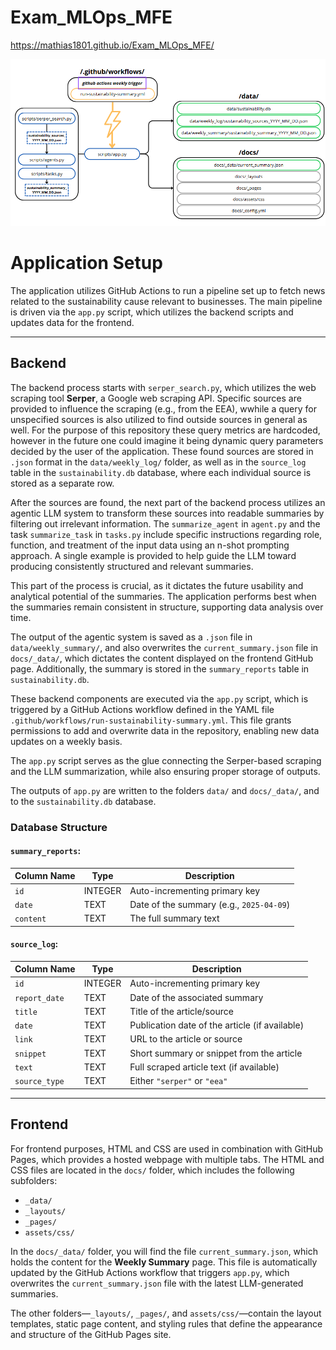 # Exam_MLOps_MFE

https://mathias1801.github.io/Exam_MLOps_MFE/ 

![Screenshot](images/flowchart.png)

# Application Setup

The application utilizes GitHub Actions to run a pipeline set up to fetch news related to the sustainability cause relevant to businesses. The main pipeline is driven via the `app.py` script, which utilizes the backend scripts and updates data for the frontend.

---

## Backend

The backend process starts with `serper_search.py`, which utilizes the web scraping tool **Serper**, a Google web scraping API. Specific sources are provided to influence the scraping (e.g., from the EEA), wwhile a query for unspecified sources is also utilized to find outside sources in general as well. For the purpose of this repository these query metrics are hardcoded, however in the future one could imagine it being dynamic query parameters decided by the user of the application. These found sources are stored in `.json` format in the `data/weekly_log/` folder, as well as in the `source_log` table in the `sustainability.db` database, where each individual source is stored as a separate row.

After the sources are found, the next part of the backend process utilizes an agentic LLM system to transform these sources into readable summaries by filtering out irrelevant information. The `summarize_agent` in `agent.py` and the task `summarize_task` in `tasks.py` include specific instructions regarding role, function, and treatment of the input data using an n-shot prompting approach. A single example is provided to help guide the LLM toward producing consistently structured and relevant summaries.

This part of the process is crucial, as it dictates the future usability and analytical potential of the summaries. The application performs best when the summaries remain consistent in structure, supporting data analysis over time.

The output of the agentic system is saved as a `.json` file in `data/weekly_summary/`, and also overwrites the `current_summary.json` file in `docs/_data/`, which dictates the content displayed on the frontend GitHub page. Additionally, the summary is stored in the `summary_reports` table in `sustainability.db`.

These backend components are executed via the `app.py` script, which is triggered by a GitHub Actions workflow defined in the YAML file `.github/workflows/run-sustainability-summary.yml`. This file grants permissions to add and overwrite data in the repository, enabling new data updates on a weekly basis.

The `app.py` script serves as the glue connecting the Serper-based scraping and the LLM summarization, while also ensuring proper storage of outputs.

The outputs of `app.py` are written to the folders `data/` and `docs/_data/`, and to the `sustainability.db` database.

### Database Structure

#### `summary_reports`:

| Column Name | Type    | Description                                  |
|-------------|---------|----------------------------------------------|
| `id`        | INTEGER | Auto-incrementing primary key                |
| `date`      | TEXT    | Date of the summary (e.g., `2025-04-09`)     |
| `content`   | TEXT    | The full summary text                        |

#### `source_log`:

| Column Name   | Type    | Description                                           |
|---------------|---------|-------------------------------------------------------|
| `id`          | INTEGER | Auto-incrementing primary key                         |
| `report_date` | TEXT    | Date of the associated summary                        |
| `title`       | TEXT    | Title of the article/source                           |
| `date`        | TEXT    | Publication date of the article (if available)        |
| `link`        | TEXT    | URL to the article or source                          |
| `snippet`     | TEXT    | Short summary or snippet from the article             |
| `text`        | TEXT    | Full scraped article text (if available)              |
| `source_type` | TEXT    | Either `"serper"` or `"eea"`                          |

---

## Frontend

For frontend purposes, HTML and CSS are used in combination with GitHub Pages, which provides a hosted webpage with multiple tabs. The HTML and CSS files are located in the `docs/` folder, which includes the following subfolders:

- `_data/`
- `_layouts/`
- `_pages/`
- `assets/css/`

In the `docs/_data/` folder, you will find the file `current_summary.json`, which holds the content for the **Weekly Summary** page. This file is automatically updated by the GitHub Actions workflow that triggers `app.py`, which overwrites the `current_summary.json` file with the latest LLM-generated summaries.

The other folders—`_layouts/`, `_pages/`, and `assets/css/`—contain the layout templates, static page content, and styling rules that define the appearance and structure of the GitHub Pages site.

